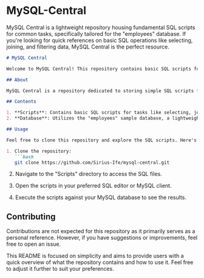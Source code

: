 # MySQL-Central
MySQL Central is a lightweight repository housing fundamental SQL scripts for common tasks, specifically tailored for the "employees" database. If you're looking for quick references on basic SQL operations like selecting, joining, and filtering data, MySQL Central is the perfect resource.

```markdown
# MySQL Central

Welcome to MySQL Central! This repository contains basic SQL scripts for common tasks using the "employees" database.

## About

MySQL Central is a repository dedicated to storing simple SQL scripts for common tasks such as selecting, joining, and manipulating data using the "employees" database. Whether you're new to SQL or need quick references for basic queries, MySQL Central is here to help you get started.

## Contents

1. **Scripts**: Contains basic SQL scripts for tasks like selecting, joining, and filtering data.
2. **Database**: Utilizes the "employees" sample database, a lightweight database often used for educational purposes.

## Usage

Feel free to clone this repository and explore the SQL scripts. Here's how you can get started:

1. Clone the repository:
   ```bash
   git clone https://github.com/Sirius-Ife/mysql-central.git
   ```

2. Navigate to the "Scripts" directory to access the SQL files.

3. Open the scripts in your preferred SQL editor or MySQL client.

4. Execute the scripts against your MySQL database to see the results.

## Contributing

Contributions are not expected for this repository as it primarily serves as a personal reference. However, if you have suggestions or improvements, feel free to open an issue.


This README is focused on simplicity and aims to provide users with a quick overview of what the repository contains and how to use it. Feel free to adjust it further to suit your preferences.
